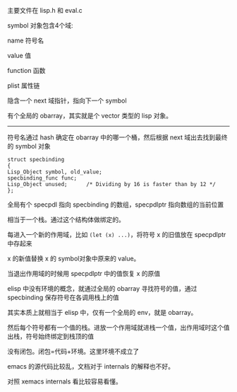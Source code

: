 主要文件在 lisp.h 和 eval.c

symbol 对象包含4个域:

name 符号名

value 值

function 函数

plist 属性链

隐含一个 next 域指针，指向下一个 symbol

有个全局的 obarray，其实就是个 vector 类型的 lisp 对象。

---

符号名通过 hash 确定在 obarray 中的哪一个桶，然后根据 next 域出去找到最终的 symbol 对象

```
struct specbinding
{
Lisp_Object symbol, old_value;
specbinding_func func;
Lisp_Object unused;      /* Dividing by 16 is faster than by 12 */
};
```

全局有个 specpdl 指向 specbinding 的数组，specpdlptr 指向数组的当前位置

相当于一个栈。通过这个结构体做绑定的。

每进入一个新的作用域，比如 `(let (x) ...)`，将符号 x 的旧值放在 specpdlptr 中存起来

x 的新值替换 x 的 symbol对象中原来的 value。

当退出作用域的时候用 specpdlptr 中的值恢复 x 的原值

elisp 中没有环境的概念，就通过全局的 obarray 寻找符号的值，通过 specbinding 保存符号在各调用栈上的值

其实本质上就相当于 elisp 中，仅有一个全局的 env，就是 obarray。

然后每个符号都有一个值的栈。进放一个作用域就进栈一个值，出作用域时这个值出栈，符号始终绑定到栈顶的值

没有闭包。闭包=代码+环境。这里环境不成立了

emacs 的源代码比较乱，文档对于 internals 的解释也不好。

对照 xemacs internals 看比较容易看懂。
